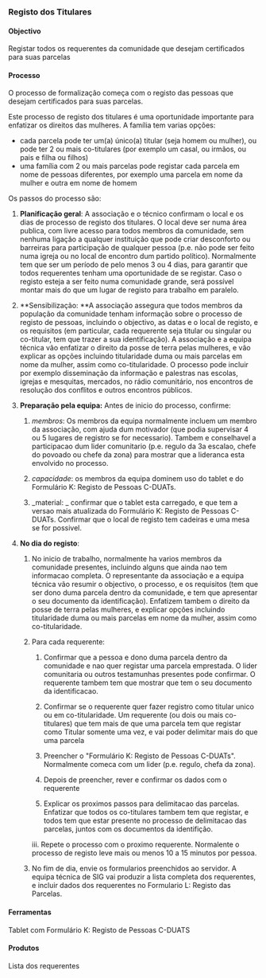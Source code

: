 ### Registo dos Titulares

#### Objectivo

Registar todos os requerentes da comunidade que desejam certificados para suas parcelas

#### Processo

O processo de formalização começa com o registo das pessoas que desejam certificados para suas parcelas.

Este processo de registo dos titulares é uma oportunidade importante para enfatizar os direitos das mulheres. A família tem varias opções:

* cada parcela pode ter um\(a\) único\(a\) titular \(seja homem ou mulher\), ou pode ter 2 ou mais co-titulares \(por exemplo um casal, ou irmãos, ou pais e filha ou filhos\)
* uma família com 2 ou mais parcelas pode registar cada parcela em nome de pessoas diferentes, por exemplo uma parcela em nome da mulher e outra em nome de homem

Os passos do processo são:

1. **Planificação geral**: A associação e o técnico confirmam o local e os dias de processo de registo dos titulares. O local deve ser numa área publica, com livre acesso para todos membros da comunidade, sem nenhuma ligação a qualquer instituição que pode criar desconforto ou barreiras para participação de qualquer pessoa \(p.e. não pode ser feito numa igreja ou no local de encontro dum partido político\). Normalmente tem que ser um período de pelo menos 3 ou 4 dias, para garantir que todos requerentes tenham uma oportunidade de se registar. Caso o registo esteja a ser feito numa comunidade grande, será possível montar mais do que um lugar de registo para trabalho em paralelo.

2. **Sensibilização: **A associação assegura que todos membros da população da comunidade tenham informação sobre o processo de registo de pessoas, incluindo o objectivo, as datas e o local de registo, e os requisitos \(em particular, cada requerente seja titular ou singular ou co-titular, tem que trazer a sua identificação\). A associação e a equipa técnica vão enfatizar o direito da posse de terra pelas mulheres, e vão explicar as opções incluindo titularidade duma ou mais parcelas em nome da mulher, assim como co-titularidade. O processo pode incluir por exemplo disseminação da informação e palestras nas escolas, igrejas e mesquitas, mercados, no rádio comunitário, nos encontros de resolução dos conflitos e outros encontros públicos.

3. **Preparação pela equipa:** Antes de inicio do processo, confirme:

   1. _membros_: Os membros da equipa normalmente incluem um membro da associação, com ajuda dum motivador \(que podia supervisar 4 ou 5 lugares de registro se for necessario\). Tambem e conselhavel a participacao dum lider comunitario \(p.e. regulo da 3a escalao, chefe do povoado ou chefe da zona\) para mostrar que a lideranca esta envolvido no processo.

   2. _capacidade_: os membros da equipa dominem uso do tablet e do Formulário K: Registo de Pessoas C-DUATs.

   3. _material: _ confirmar que o tablet esta carregado, e que tem a versao mais atualizada do Formulário K: Registo de Pessoas C-DUATs. Confirmar que o local de registo tem cadeiras e uma mesa se for possivel.

4. **No dia do registo**:

   1. No inicio de trabalho, normalmente ha varios membros da comunidade presentes, incluindo alguns que ainda nao tem informacao completa. O representante da associação e a equipa técnica vão resumir o objectivo, o processo, e os requisitos \(tem que ser dono duma parcela dentro da comunidade, e tem que apresentar o seu documento da identificação\). Enfatizem tambem o direito da posse de terra pelas mulheres, e explicar opções incluindo titularidade duma ou mais parcelas em nome da mulher, assim como co-titularidade.

   2. Para cada requerente:

      1. Confirmar que a pessoa e dono duma parcela dentro da comunidade e nao quer registar uma parcela emprestada. O lider comunitaria ou outros testamunhas presentes pode confirmar. O requerente tambem tem que mostrar que tem o seu documento da identificacao.

      2. Confirmar se o requerente quer fazer registro como titular unico ou em co-titularidade. Um requerente \(ou dois ou mais co-titulares\) que tem mais de que uma parcela tem que registar como Titular somente uma vez, e vai poder delimitar mais do que uma parcela

      3. Preencher o "Formulário K: Registo de Pessoas C-DUATs". Normalmente comeca com um lider \(p.e. regulo, chefa da zona\).

      4. Depois de preencher, rever e confirmar os dados com o requerente

      5. Explicar os proximos passos para delimitacao das parcelas. Enfatizar que todos os co-titulares tambem tem que registar, e todos tem que estar presente no processo de delimitacao das parcelas, juntos com os documentos da identifição.

      iii. Repete o processo com o proximo requerente. Normalente o processo de registo leve mais ou menos 10 a 15 minutos por pessoa.

   3. No fim de dia, envie os formularios preenchidos ao servidor. A equipa técnica de SIG vai produzir a lista completa dos requerentes, e incluir dados dos requerentes no Formulario L: Registo das Parcelas.

#### Ferramentas

Tablet com Formulário K: Registo de Pessoas C-DUATS

#### Produtos

Lista dos requerentes

